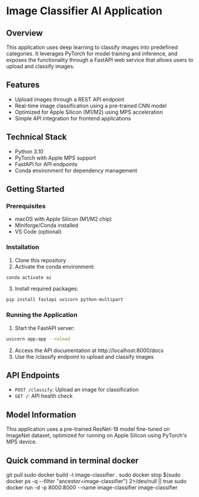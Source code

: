 # Image Classifier AI Application

## Overview
This application uses deep learning to classify images into predefined categories. It leverages PyTorch for model training and inference, and exposes the functionality through a FastAPI web service that allows users to upload and classify images.

## Features
- Upload images through a REST API endpoint
- Real-time image classification using a pre-trained CNN model
- Optimized for Apple Silicon (M1/M2) using MPS acceleration
- Simple API integration for frontend applications

## Technical Stack
- Python 3.10
- PyTorch with Apple MPS support
- FastAPI for API endpoints
- Conda environment for dependency management

## Getting Started

### Prerequisites
- macOS with Apple Silicon (M1/M2 chip)
- Miniforge/Conda installed
- VS Code (optional)

### Installation
1. Clone this repository
2. Activate the conda environment:
```bash
conda activate ai
```
3. Install required packages:
```bash
pip install fastapi uvicorn python-multipart
```

### Running the Application
1. Start the FastAPI server:
```bash
uvicorn app:app --reload
```
2. Access the API documentation at http://localhost:8000/docs
3. Use the /classify endpoint to upload and classify images

## API Endpoints
- `POST /classify`: Upload an image for classification
- `GET /`: API health check

## Model Information
This application uses a pre-trained ResNet-18 model fine-tuned on ImageNet dataset, optimized for running on Apple Silicon using PyTorch's MPS device.

## Quick command in terminal docker
git pull
sudo docker build -t image-classifier .
sudo docker stop $(sudo docker ps -q --filter "ancestor=image-classifier") 2>/dev/null || true
sudo docker run -d -p 8000:8000 --name image-classifier image-classifier